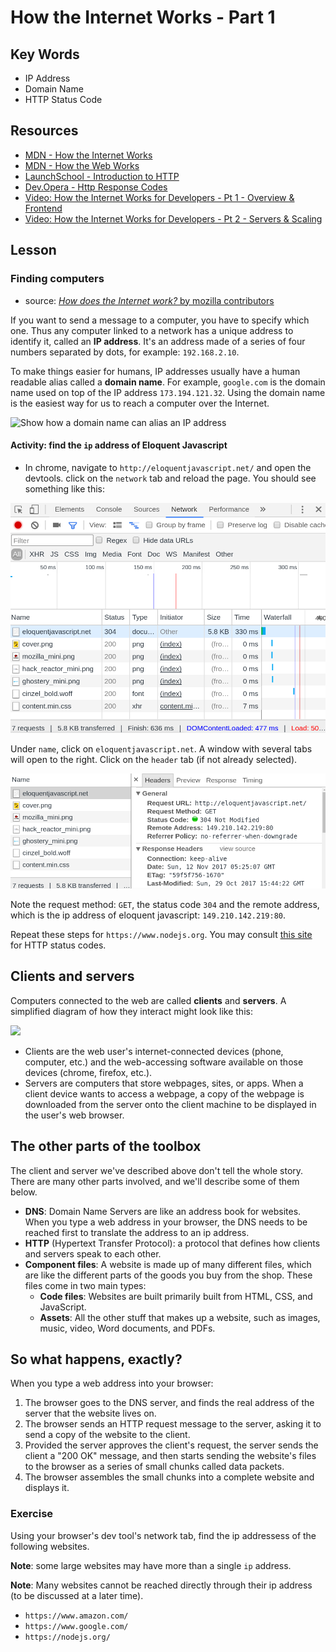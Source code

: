 # How the Internet Works - Part 1

## Key Words

* IP Address
* Domain Name
* HTTP Status Code

## Resources

* [MDN - How the Internet Works](https://developer.mozilla.org/en-US/docs/Learn/Common_questions/How_does_the_Internet_work)
* [MDN - How the Web Works](https://developer.mozilla.org/en-US/docs/Learn/Getting_started_with_the_web/How_the_Web_works)
* [LaunchSchool - Introduction to HTTP](https://launchschool.com/books/http)
* [Dev.Opera - Http Response Codes](https://dev.opera.com/articles/http-response-codes/)
* [Video: How the Internet Works for Developers - Pt 1 - Overview & Frontend](https://www.youtube.com/watch?v=e4S8zfLdLgQ)
* [Video: How the Internet Works for Developers - Pt 2 - Servers & Scaling](https://www.youtube.com/watch?v=FTAPjr7vgxE)

## Lesson

### Finding computers

* source: [*How does the Internet work?* by mozilla contributors](https://developer.mozilla.org/en-US/docs/Learn/Common_questions/How_does_the_Internet_work)

If you want to send a message to a computer, you have to specify which one. Thus any computer linked to a network has a unique address to identify it, called an **IP address**. It's an address made of a series of four numbers separated by dots, for example: `192.168.2.10`.

To make things easier for humans, IP addresses usually have a human readable alias called a **domain name**. For example, `google.com` is the domain name used on top of the IP address `173.194.121.32`. Using the domain name is the easiest way for us to reach a computer over the Internet.

![Show how a domain name can alias an IP address](https://mdn.mozillademos.org/files/8405/dns-ip.png)

#### Activity: find the `ip` address of Eloquent Javascript

* In chrome, navigate to `http://eloquentjavascript.net/` and open the devtools. click on the `network` tab and reload the page. You should see something like this:

![ejs network screenshot](assets/ejs_network.png)

Under `name`, click on `eloquentjavascript.net`. A window with several tabs will open to the right. Click on the `header` tab (if not already selected).

![ejs headers screenshot](assets/ejs_headers.png)

Note the request method: `GET`, the status code `304` and the remote address, which is the ip address of eloquent javascript: `149.210.142.219:80`.

Repeat these steps for `https://www.nodejs.org`. You may consult [this site](https://httpstatuses.com/) for HTTP status codes.

## Clients and servers

Computers connected to the web are called **clients** and **servers**. A simplified diagram of how they interact might look like this:

![](https://mdn.mozillademos.org/files/8973/Client-server.jpg)

* Clients are the web user's internet-connected devices (phone, computer, etc.) and the web-accessing software available on those devices (chrome, firefox, etc.).
* Servers are computers that store webpages, sites, or apps. When a client device wants to access a webpage, a copy of the webpage is downloaded from the server onto the client machine to be displayed in the user's web browser.

## The other parts of the toolbox

The client and server we've described above don't tell the whole story. There are many other parts involved, and we'll describe some of them below.

* **DNS**: Domain Name Servers are like an address book for websites. When you type a web address in your browser, the DNS needs to be reached first to translate the address to an ip address.
* **HTTP** (Hypertext Transfer Protocol): a protocol that defines  how clients and servers speak to each other.
* **Component files**: A website is made up of many different files, which are like the different parts of the goods you buy from the shop. These files come in two main types:
  * **Code files**: Websites are built primarily built from HTML, CSS, and JavaScript.
  * **Assets**: All the other stuff that makes up a website, such as images, music, video, Word documents, and PDFs.

## So what happens, exactly?

When you type a web address into your browser:

1. The browser goes to the DNS server, and finds the real address of the server that the website lives on.
2. The browser sends an HTTP request message to the server, asking it to send a copy of the website to the client.
3. Provided the server approves the client's request, the server sends the client a "200 OK" message, and then starts sending the website's files to the browser as a series of small chunks called data packets.
4. The browser assembles the small chunks into a complete website and displays it.

### Exercise

Using your browser's dev tool's network tab, find the ip addressess of the following websites.

**Note**: some large websites may have more than a single `ip` address.

**Note**: Many websites cannot be reached directly through their ip address (to be discussed at a later time).

* `https://www.amazon.com/`
* `https://www.google.com/`
* `https://nodejs.org/`